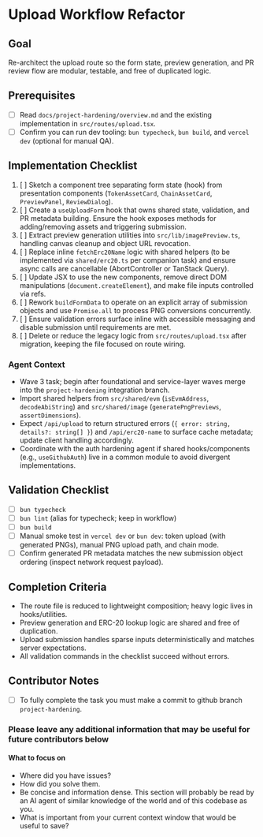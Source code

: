 # Upload Workflow Refactor

## Goal

Re-architect the upload route so the form state, preview generation, and PR review flow are modular, testable, and free of duplicated logic.

## Prerequisites

- [ ] Read `docs/project-hardening/overview.md` and the existing implementation in `src/routes/upload.tsx`.
- [ ] Confirm you can run dev tooling: `bun typecheck`, `bun build`, and `vercel dev` (optional for manual QA).

## Implementation Checklist

1. [ ] Sketch a component tree separating form state (hook) from presentation components (`TokenAssetCard`, `ChainAssetCard`, `PreviewPanel`, `ReviewDialog`).
2. [ ] Create a `useUploadForm` hook that owns shared state, validation, and PR metadata building. Ensure the hook exposes methods for adding/removing assets and triggering submission.
3. [ ] Extract preview generation utilities into `src/lib/imagePreview.ts`, handling canvas cleanup and object URL revocation.
4. [ ] Replace inline `fetchErc20Name` logic with shared helpers (to be implemented via `shared/erc20.ts` per companion task) and ensure async calls are cancellable (AbortController or TanStack Query).
5. [ ] Update JSX to use the new components, remove direct DOM manipulations (`document.createElement`), and make file inputs controlled via refs.
6. [ ] Rework `buildFormData` to operate on an explicit array of submission objects and use `Promise.all` to process PNG conversions concurrently.
7. [ ] Ensure validation errors surface inline with accessible messaging and disable submission until requirements are met.
8. [ ] Delete or reduce the legacy logic from `src/routes/upload.tsx` after migration, keeping the file focused on route wiring.

### Agent Context
- Wave 3 task; begin after foundational and service-layer waves merge into the `project-hardening` integration branch.
- Import shared helpers from `src/shared/evm` (`isEvmAddress`, `decodeAbiString`) and `src/shared/image` (`generatePngPreviews`, `assertDimensions`).
- Expect `/api/upload` to return structured errors (`{ error: string, details?: string[] }`) and `/api/erc20-name` to surface cache metadata; update client handling accordingly.
- Coordinate with the auth hardening agent if shared hooks/components (e.g., `useGithubAuth`) live in a common module to avoid divergent implementations.

## Validation Checklist

- [ ] `bun typecheck`
- [ ] `bun lint` (alias for typecheck; keep in workflow)
- [ ] `bun build`
- [ ] Manual smoke test in `vercel dev` or `bun dev`: token upload (with generated PNGs), manual PNG upload path, and chain mode.
- [ ] Confirm generated PR metadata matches the new submission object ordering (inspect network request payload).

## Completion Criteria

- The route file is reduced to lightweight composition; heavy logic lives in hooks/utilities.
- Preview generation and ERC-20 lookup logic are shared and free of duplication.
- Upload submission handles sparse inputs deterministically and matches server expectations.
- All validation commands in the checklist succeed without errors.

## Contributor Notes

- [ ] To fully complete the task you must make a commit to github branch `project-hardening`.

### Please leave any additional information that may be useful for future contributors below

#### What to focus on

- Where did you have issues?
- How did you solve them.
- Be concise and information dense. This section will probably be read by an AI agent of similar knowledge of the world and of this codebase as you.
- What is important from your current context window that would be useful to save?
